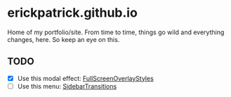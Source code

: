 erickpatrick.github.io
======================

Home of my portfolio/site. From time to time, things go wild and everything changes, here. So keep an eye on this.

TODO
----
- [x] Use this modal effect: [FullScreenOverlayStyles](http://tympanus.net/Development/FullscreenOverlayStyles/)
- [ ] Use this menu: [SidebarTransitions](http://tympanus.net/Development/SidebarTransitions/)
